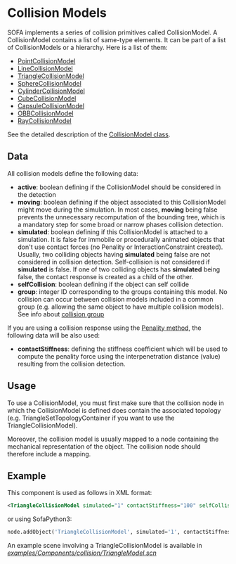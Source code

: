 Collision Models
================

SOFA implements a series of collision primitives called CollisionModel. A CollisionModel contains a list of same-type elements. It can be part of a list of CollisionModels or a hierarchy. Here is a list of them:

- [PointCollisionModel](https://www.sofa-framework.org/api/master/sofa/html/classsofa_1_1component_1_1collision_1_1_point_collision_model.html)
- [LineCollisionModel](https://www.sofa-framework.org/api/master/sofa/html/classsofa_1_1component_1_1collision_1_1_line_collision_model.html)
- [TriangleCollisionModel](https://www.sofa-framework.org/api/master/sofa/html/classsofa_1_1component_1_1collision_1_1_triangle_collision_model.html)
- [SphereCollisionModel](https://www.sofa-framework.org/api/master/sofa/html/classsofa_1_1component_1_1collision_1_1_sphere_collision_model.html)
- [CylinderCollisionModel](https://www.sofa-framework.org/api/master/sofa/html/classsofa_1_1component_1_1collision_1_1_cylinder_collision_model.html)
- [CubeCollisionModel](https://www.sofa-framework.org/api/master/sofa/html/classsofa_1_1component_1_1collision_1_1_cube_collision_model.html)
- [CapsuleCollisionModel](https://www.sofa-framework.org/api/master/sofa/html/classsofa_1_1component_1_1collision_1_1_capsule_collision_model.html)
- [OBBCollisionModel](https://www.sofa-framework.org/api/master/sofa/html/classsofa_1_1component_1_1collision_1_1_o_b_b_collision_model.html)
- [RayCollisionModel](https://www.sofa-framework.org/api/master/sofa/html/classsofa_1_1component_1_1collision_1_1_ray_collision_model.html)

See the detailed description of the [CollisionModel class](https://www.sofa-framework.org/api/master/sofa/html/classsofa_1_1core_1_1_collision_model.html).

Data
----

All collision models define the following data:

- **active**: boolean defining if the CollisionModel should be considered in the detection
- **moving**: boolean defining if the object associated to this CollisionModel might move during the simulation. In most cases, **moving** being false prevents the unnecessary recomputation of the bounding tree, which is a mandatory step for some broad or narrow phases collision detection.
- **simulated**: boolean defining if this CollisionModel is attached to a simulation. It is false for immobile or procedurally animated objects that don't use contact forces (no Penality or InteractionConstraint created). Usually, two colliding objects having **simulated** being false are not considered in collision detection. Self-collision is not considered if **simulated** is false. If one of two colliding objects has **simulated** being false, the contact response is created as a child of the other.
- **selfCollision**: boolean defining if the object can self collide
- **group**: integer ID corresponding to the groups containing this model. No collision can occur between collision models included in a common group (e.g. allowing the same object to have multiple collision models). See info about [collision group](https://www.sofa-framework.org/community/doc/simulation-principles/multi-model-representation/collision/#collision-group)

If you are using a collision response using the [Penality method](https://www.sofa-framework.org/community/doc/simulation-principles/multi-model-representation/collision/#collision-response), the following data will be also used:

- **contactStiffness**: defining the stiffness coefficient which will be used to compute the penality force using the interpenetration distance (value) resulting from the collision detection.



Usage
-----

To use a CollisionModel, you must first make sure that the collision node in which the CollisionModel is defined does contain the associated topology (e.g. TriangleSetTopologyContainer if you want to use the TriangleCollisionModel).

Moreover, the collision model is usually mapped to a node containing the mechanical representation of the object. The collision node should therefore include a mapping.



Example
-------

This component is used as follows in XML format:

``` xml
<TriangleCollisionModel simulated="1" contactStiffness="100" selfCollision="0" group="1"/>
```

or using SofaPython3:

``` python
node.addObject('TriangleCollisionModel', simulated='1', contactStiffness='100', selfCollision='0', group='1')
```

An example scene involving a TriangleCollisionModel is available in [*examples/Components/collision/TriangleModel.scn*](https://github.com/sofa-framework/sofa/blob/master/examples/Components/collision/TriangleModel.scn)
